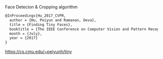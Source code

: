 Face Detecion & Cropping algorithm  
```latex
@InProceedings{Hu_2017_CVPR,
  author = {Hu, Peiyun and Ramanan, Deva},
  title = {Finding Tiny Faces},
  booktitle = {The IEEE Conference on Computer Vision and Pattern Recognition (CVPR)},
  month = {July},
  year = {2017}
}
```  
https://cs.cmu.edu/~peiyunh/tiny

